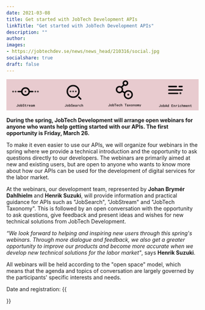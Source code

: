 ```yaml
---
date: 2021-03-08
title: Get started with JobTech Development APIs
linkTitle: "Get started with JobTech Development APIs"
description: ""
author: 
images:
- https://jobtechdev.se/news/news_head/210316/social.jpg
socialshare: true
draft: false
---
```


![identifierade ord](letterbox.jpg)

**During the spring, JobTech Development will arrange open webinars for anyone who wants help getting started with our APIs. The first opportunity is Friday, March 26.**


To make it even easier to use our APIs, we will organize four webinars in the spring where we provide a technical introduction and the opportunity to ask questions directly to our developers. The webinars are primarily aimed at new and existing users, but are open to anyone who wants to know more about how our APIs can be used for the development of digital services for the labor market.

At the webinars, our development team, represented by **Johan Brymér Dahlhielm** and **Henrik Suzuki**, will provide information and practical guidance for APIs such as "JobSearch", "JobStream" and "JobTech Taxonomy". This is followed by an open conversation with the opportunity to ask questions, give feedback and present ideas and wishes for new technical solutions from JobTech Development.

*“We look forward to helping and inspiring new users through this spring's webinars. Through more dialogue and feedback, we also get a greater opportunity to improve our products and become more accurate when we develop new technical solutions for the labor market"*, says **Henrik Suzuki**.

All webinars will be held according to the "open space" model, which means that the agenda and topics of conversation are largely governed by the participants' specific interests and needs.

Date and registration:
{{<form>}}






